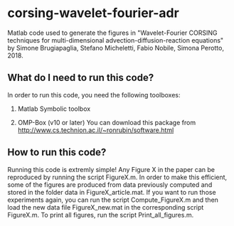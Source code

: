 # corsing-wavelet-fourier-adr

Matlab code used to generate the figures in "Wavelet-Fourier CORSING techniques for multi-dimensional advection-diffusion-reaction equations" by Simone Brugiapaglia, Stefano Micheletti, Fabio Nobile, Simona Perotto, 2018.

## What do I need to run this code?     

In order to run this code, you need the following toolboxes:

1. Matlab Symbolic toolbox

2. OMP-Box (v10 or later)
   You can download this package from 
   http://www.cs.technion.ac.il/~ronrubin/software.html

## How to run this code?                                

Running this code is extremly simple! Any Figure X in the paper can be reproduced by running the script FigureX.m. In order to make this efficient, some of the figures are produced from data previously computed and stored in the folder data in FigureX_article.mat. If you want to run those experiments again, you can run the script Compute_FigureX.m and then load the new data file FigureX_new.mat in the corresponding script FigureX.m. 
To print all figures, run the script Print_all_figures.m.
